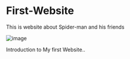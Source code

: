 # First-Website
This is website about Spider-man and his friends

![image](https://user-images.githubusercontent.com/84439990/201639775-622c005c-3198-4b4a-b7cc-279687cecb7f.png)

Introduction to My first Website..
